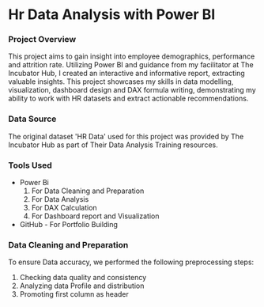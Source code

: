 # Hr Data Analysis with Power BI 

### Project Overview

This project aims to gain insight into employee demographics, performance and attrition rate. Utilizing Power BI and guidance from my facilitator at The Incubator Hub, I created an interactive and informative report, extracting valuable insights.  This project showcases my skills in data modelling, visualization, dashboard design and DAX formula writing, demonstrating my ability to work with HR datasets and extract actionable recommendations.

### Data Source 

The original dataset 'HR Data' used for this project was provided by The Incubator Hub as part of Their Data Analysis Training resources. 

### Tools Used 

- Power Bi
  1. For Data Cleaning and Preparation 
  2. For Data Analysis
  3. For DAX Calculation
  4. For Dashboard report and Visualization
- GitHub - For Portfolio Building 

### Data Cleaning and Preparation 

To ensure Data accuracy, we performed the following preprocessing steps: 
1. Checking data quality and consistency
2. Analyzing data Profile and distribution
3. Promoting first column as header 
